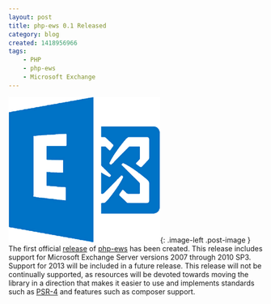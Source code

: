 ```yaml
---
layout: post
title: php-ews 0.1 Released
category: blog
created: 1418956966
tags:
    - PHP
    - php-ews
    - Microsoft Exchange
---
```

![](/assets/images/2014/12/exchange-logo.png){: .image-left .post-image } The
first official
[release](https://github.com/jamesiarmes/php-ews/releases/tag/v0.1) of
[php-ews](https://github.com/jamesiarmes/php-ews) has been created. This release
includes support for Microsoft Exchange Server versions 2007 through 2010 SP3.
Support for 2013 will be included in a future release. This release will not be
continually supported, as resources will be devoted towards moving the library
in a direction that makes it easier to use and implements standards such as
[PSR-4](http://www.php-fig.org/psr/psr-4/) and features such as composer
support.
